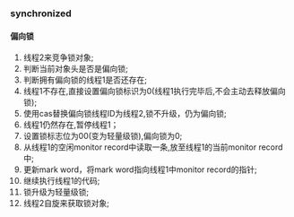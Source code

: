 ### synchronized



#### 偏向锁

1. 线程2来竞争锁对象;
2. 判断当前对象头是否是偏向锁;
3. 判断拥有偏向锁的线程1是否还存在;
4. 线程1不存在,直接设置偏向锁标识为0(线程1执行完毕后,不会主动去释放偏向锁);
5. 使用cas替换偏向锁线程ID为线程2,锁不升级，仍为偏向锁;
6. 线程1仍然存在,暂停线程1；
7. 设置锁标志位为00(变为轻量级锁),偏向锁为0;
8. 从线程1的空闲monitor record中读取一条,放至线程1的当前monitor record中;
9. 更新mark word，将mark word指向线程1中monitor record的指针;
10. 继续执行线程1的代码;
11. 锁升级为轻量级锁;   
12. 线程2自旋来获取锁对象;